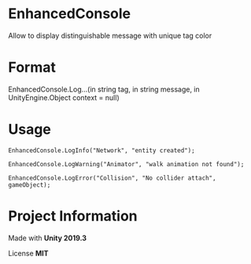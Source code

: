 # EnhancedConsole
Allow to display distinguishable message with unique tag color

# Format

  EnhancedConsole.Log...(in string tag, in string message, in UnityEngine.Object context = null)

# Usage

    EnhancedConsole.LogInfo("Network", "entity created");
    
    EnhancedConsole.LogWarning("Animator", "walk animation not found");
    
    EnhancedConsole.LogError("Collision", "No collider attach", gameObject);

# Project Information

Made with **Unity 2019.3**

License **MIT**
